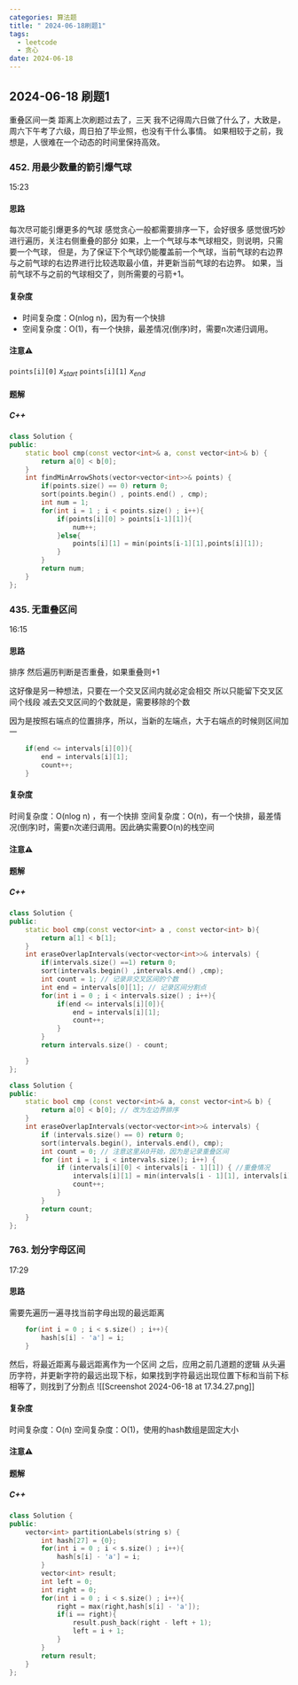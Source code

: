 ```yaml
---
categories: 算法题
title: " 2024-06-18刷题1"
tags:
  - leetcode
  - 贪心
date: 2024-06-18
---
```

## 2024-06-18 刷题1
重叠区间一类
距离上次刷题过去了，三天
我不记得周六日做了什么了，大致是，周六下午考了六级，周日拍了毕业照，也没有干什么事情。
如果相较于之前，我想是，人很难在一个动态的时间里保持高效。
### 452. 用最少数量的箭引爆气球
15:23
#### 思路
每次尽可能引爆更多的气球
感觉贪心一般都需要排序一下，会好很多
感觉很巧妙
进行遍历，关注右侧重叠的部分
如果，上一个气球与本气球相交，则说明，只需要一个气球，
但是，为了保证下个气球仍能覆盖前一个气球，当前气球的右边界与之前气球的右边界进行比较选取最小值，并更新当前气球的右边界。
如果，当前气球不与之前的气球相交了，则所需要的弓箭+1。
#### 复杂度
- 时间复杂度：O(nlog n)，因为有一个快排
- 空间复杂度：O(1)，有一个快排，最差情况(倒序)时，需要n次递归调用。
#### 注意⚠️
`points[i][0]` $x_{start}$
`points[i][1]` $x_{end}$
#### 题解
##### C++
```C++
class Solution {
public:
    static bool cmp(const vector<int>& a, const vector<int>& b) {
        return a[0] < b[0];
    }
    int findMinArrowShots(vector<vector<int>>& points) {        
        if(points.size() == 0) return 0;
        sort(points.begin() , points.end() , cmp);
        int num = 1;
        for(int i = 1 ; i < points.size() ; i++){
            if(points[i][0] > points[i-1][1]){
                num++;
            }else{
                points[i][1] = min(points[i-1][1],points[i][1]);
            }
        }
        return num;
    }
};
```
### 435. 无重叠区间
16:15
#### 思路
排序
然后遍历判断是否重叠，如果重叠则+1

这好像是另一种想法，只要在一个交叉区间内就必定会相交
所以只能留下交叉区间个线段
减去交叉区间的个数就是，需要移除的个数

因为是按照右端点的位置排序，所以，当新的左端点，大于右端点的时候则区间加一
```C++
    if(end <= intervals[i][0]){
        end = intervals[i][1];
        count++;
    }
```

#### 复杂度
时间复杂度：O(nlog n) ，有一个快排
空间复杂度：O(n)，有一个快排，最差情况(倒序)时，需要n次递归调用。因此确实需要O(n)的栈空间
#### 注意⚠️
#### 题解
##### C++
```C++
class Solution {
public:
    static bool cmp(const vector<int> a , const vector<int> b){
        return a[1] < b[1];
    }
    int eraseOverlapIntervals(vector<vector<int>>& intervals) {
        if(intervals.size() ==1) return 0;
        sort(intervals.begin() ,intervals.end() ,cmp);
        int count = 1; // 记录非交叉区间的个数
        int end = intervals[0][1]; // 记录区间分割点
        for(int i = 0 ; i < intervals.size() ; i++){
            if(end <= intervals[i][0]){
                end = intervals[i][1];
                count++;
            }
        }
        return intervals.size() - count;

    }
};

class Solution {
public:
    static bool cmp (const vector<int>& a, const vector<int>& b) {
        return a[0] < b[0]; // 改为左边界排序
    }
    int eraseOverlapIntervals(vector<vector<int>>& intervals) {
        if (intervals.size() == 0) return 0;
        sort(intervals.begin(), intervals.end(), cmp);
        int count = 0; // 注意这里从0开始，因为是记录重叠区间
        for (int i = 1; i < intervals.size(); i++) {
            if (intervals[i][0] < intervals[i - 1][1]) { //重叠情况
                intervals[i][1] = min(intervals[i - 1][1], intervals[i][1]);
                count++;
            }
        }
        return count;
    }
};

```

### 763. 划分字母区间
17:29
#### 思路
需要先遍历一遍寻找当前字母出现的最远距离
```C++
    for(int i = 0 ; i < s.size() ; i++){
        hash[s[i] - 'a'] = i;
    }
```
然后，将最近距离与最远距离作为一个区间
之后，应用之前几道题的逻辑
从头遍历字符，并更新字符的最远出现下标，如果找到字符最远出现位置下标和当前下标相等了，则找到了分割点
![[Screenshot 2024-06-18 at 17.34.27.png]]
#### 复杂度
时间复杂度：O(n)
空间复杂度：O(1)，使用的hash数组是固定大小
#### 注意⚠️
#### 题解
##### C++
```C++
class Solution {
public:
    vector<int> partitionLabels(string s) {
        int hash[27] = {0};
        for(int i = 0 ; i < s.size() ; i++){
            hash[s[i] - 'a'] = i;
        }
        vector<int> result;
        int left = 0;
        int right = 0;
        for(int i = 0 ; i < s.size() ; i++){
            right = max(right,hash[s[i] - 'a']);
            if(i == right){
                result.push_back(right - left + 1);
                left = i + 1;
            }
        }
        return result;
    }
};
```


